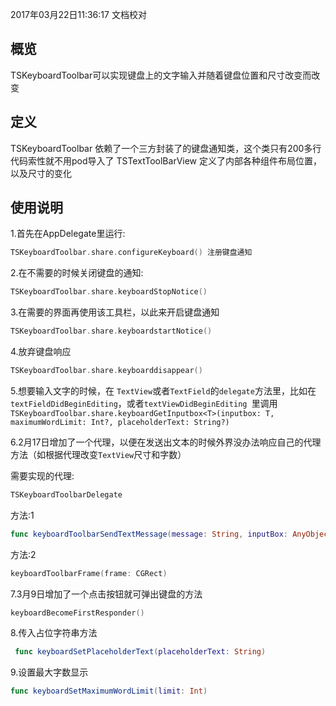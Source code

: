 2017年03月22日11:36:17 文档校对

## 概览

TSKeyboardToolbar可以实现键盘上的文字输入并随着键盘位置和尺寸改变而改变

## 定义

TSKeyboardToolbar 依赖了一个三方封装了的键盘通知类，这个类只有200多行代码索性就不用pod导入了
TSTextToolBarView 定义了内部各种组件布局位置，以及尺寸的变化

## 使用说明
1.首先在AppDelegate里运行:

```swift
TSKeyboardToolbar.share.configureKeyboard() 注册键盘通知
```

2.在不需要的时候关闭键盘的通知:

```swift
TSKeyboardToolbar.share.keyboardStopNotice() 
```

3.在需要的界面再使用该工具栏，以此来开启键盘通知

```swift
TSKeyboardToolbar.share.keyboardstartNotice() 
```
4.放弃键盘响应

```swift
TSKeyboardToolbar.share.keyboarddisappear() 
```

5.想要输入文字的时候，在
`TextView`或者`TextField`的`delegate`方法里，比如在`textFieldDidBeginEditing`，或者`textViewDidBeginEditing `里调用
`TSKeyboardToolbar.share.keyboardGetInputbox<T>(inputbox: T, maximumWordLimit: Int?, placeholderText: String?)`  


6.2月17日增加了一个代理，以便在发送出文本的时候外界没办法响应自己的代理方法（如根据代理改变`TextView`尺寸和字数）

需要实现的代理:

```swift
TSKeyboardToolbarDelegate
```

方法:1

```swift
func keyboardToolbarSendTextMessage(message: String, inputBox: AnyObject)`
```
方法:2

```swift
keyboardToolbarFrame(frame: CGRect)
```

7.3月9日增加了一个点击按钮就可弹出键盘的方法

```swift
keyboardBecomeFirstResponder()
```

8.传入占位字符串方法

```swift
 func keyboardSetPlaceholderText(placeholderText: String)
```
9.设置最大字数显示

```swift
func keyboardSetMaximumWordLimit(limit: Int) 
```
